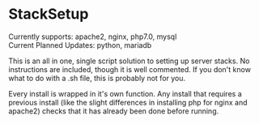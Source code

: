 # StackSetup
Currently supports:          apache2, nginx, php7.0, mysql
<br>Current Planned Updates:     python, mariadb

This is an all in one, single script solution to setting up server stacks. No instructions are included, though it is well commented. If you don't know what to do with a .sh file, this is probably not for you.

Every install is wrapped in it's own function. Any install that requires a previous install (like the slight differences in installing php for nginx and apache2) checks that it has already been done before running.
